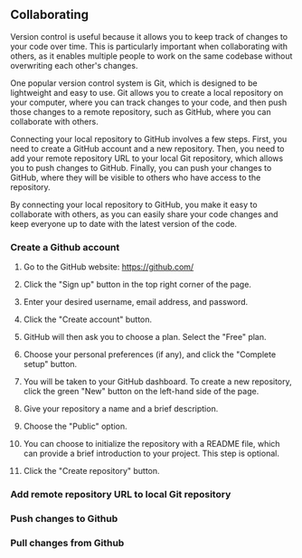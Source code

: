 ## Collaborating

Version control is useful because it allows you to keep track of changes to your code over time. This is particularly important when collaborating with others, as it enables multiple people to work on the same codebase without overwriting each other's changes.

One popular version control system is Git, which is designed to be lightweight and easy to use. Git allows you to create a local repository on your computer, where you can track changes to your code, and then push those changes to a remote repository, such as GitHub, where you can collaborate with others.

Connecting your local repository to GitHub involves a few steps. First, you need to create a GitHub account and a new repository. Then, you need to add your remote repository URL to your local Git repository, which allows you to push changes to GitHub. Finally, you can push your changes to GitHub, where they will be visible to others who have access to the repository.

By connecting your local repository to GitHub, you make it easy to collaborate with others, as you can easily share your code changes and keep everyone up to date with the latest version of the code.


### Create a Github account

1. Go to the GitHub website: https://github.com/

2. Click the "Sign up" button in the top right corner of the page.

3. Enter your desired username, email address, and password.

4. Click the "Create account" button.

5. GitHub will then ask you to choose a plan. Select the "Free" plan.

6. Choose your personal preferences (if any), and click the "Complete setup" button.

7. You will be taken to your GitHub dashboard. To create a new repository, click the green "New" button on the left-hand side of the page.

8. Give your repository a name and a brief description.

9. Choose the "Public" option.

10. You can choose to initialize the repository with a README file, which can provide a brief introduction to your project. This step is optional.

11. Click the "Create repository" button.


###  Add remote repository URL to local Git repository

### Push changes to Github

### Pull changes from Github
